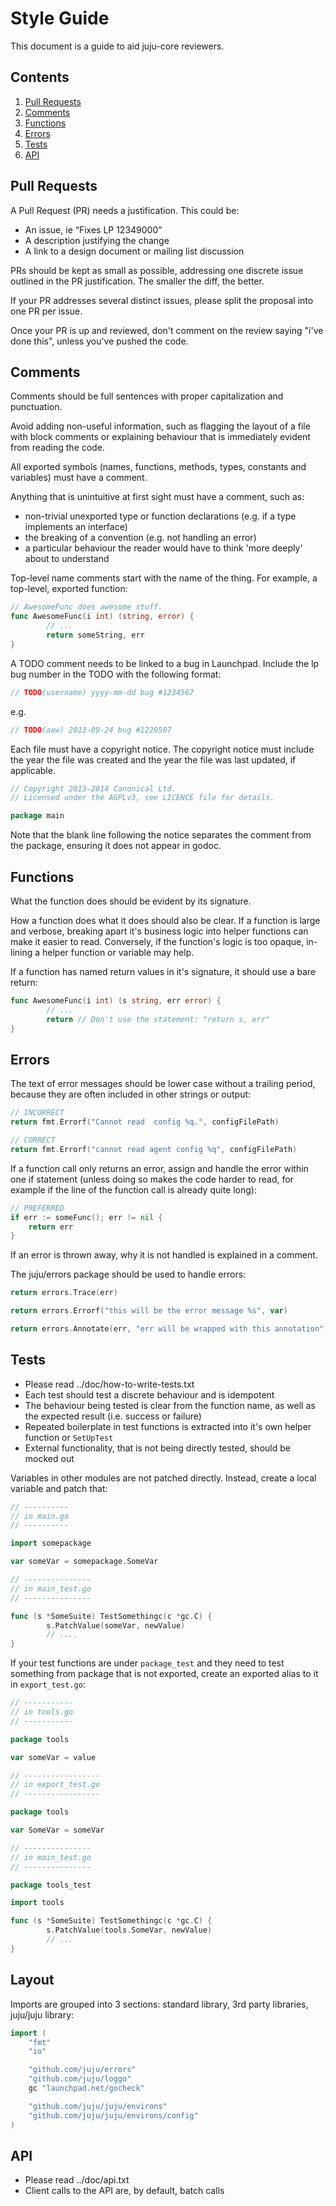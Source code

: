 # Style Guide

This document is a guide to aid juju-core reviewers.

## Contents

1. [Pull Requests](#pull-requests)
2. [Comments](#comments)
3. [Functions](#functions)
4. [Errors](#errors)
5. [Tests](#tests)
6. [API](#api)


## Pull Requests

A Pull Request (PR) needs a justification. This could be: 

- An issue, ie “Fixes LP 12349000”
- A description justifying the change
- A link to a design document or mailing list discussion

PRs should be kept as small as possible, addressing one discrete issue outlined 
in the PR justification. The smaller the diff, the better. 

If your PR addresses several distinct issues, please split the proposal into one 
PR per issue. 

Once your PR is up and reviewed, don't comment on the review saying "i've done this", 
unless you've pushed the code.

## Comments

Comments should be full sentences with proper capitalization and punctuation. 

Avoid adding non-useful information, such as flagging the layout of a file with 
block comments or explaining behaviour that is immediately evident from reading 
the code.

All exported symbols (names, functions, methods, types, constants and variables) 
must have a comment.

Anything that is unintuitive at first sight must have a comment, such as:

- non-trivial unexported type or function declarations (e.g. if a type implements an interface)
- the breaking of a convention (e.g. not handling an error)
- a particular behaviour the reader would have to think 'more deeply' about to understand

Top-level name comments start with the name of the thing. For example, a top-level, 
exported function:

```go
// AwesomeFunc does awesome stuff.
func AwesomeFunc(i int) (string, error) {
        // ...
        return someString, err
}
```

A TODO comment needs to be linked to a bug in Launchpad. Include the lp bug number in 
the TODO with the following format:

```go
// TODO(username) yyyy-mm-dd bug #1234567 
```

e.g.

```go
// TODO(axw) 2013-09-24 bug #1229507
```

Each file must have a copyright notice. The copyright notice must include the year 
the file was created and the year the file was last updated, if applicable.

```go
// Copyright 2013-2014 Canonical Ltd.
// Licensed under the AGPLv3, see LICENCE file for details.

package main
```

Note that the blank line following the notice separates the comment from the package, 
ensuring it does not appear in godoc.

## Functions

What the function does should be evident by its signature. 

How a function does what it does should also be clear. If a function is large 
and verbose, breaking apart it's business logic into helper functions can make 
it easier to read. Conversely, if the function's logic is too opaque, 
in-lining a helper function or variable may help.

If a function has named return values in it's signature, it should use a 
bare return:

```go
func AwesomeFunc(i int) (s string, err error) {
        // ...
        return // Don't use the statement: "return s, err"
}
```

## Errors

The text of error messages should be lower case without a trailing period, 
because they are often included in other strings or output:

```go
// INCORRECT
return fmt.Errorf("Cannot read  config %q.", configFilePath)

// CORRECT
return fmt.Errorf("cannot read agent config %q", configFilePath)
```

If a function call only returns an error, assign and handle the error 
within one if statement (unless doing so makes the code harder to read, 
for example if the line of the function call is already quite long):

```go
// PREFERRED
if err := someFunc(); err != nil {
    return err
}
```

If an error is thrown away, why it is not handled is explained in a comment.

The juju/errors package should be used to handle errors:

```go
return errors.Trace(err)

return errors.Errorf("this will be the error message %s", var)

return errors.Annotate(err, "err will be wrapped with this annotation")
```

## Tests

- Please read ../doc/how-to-write-tests.txt
- Each test should test a discrete behaviour and is idempotent
- The behaviour being tested is clear from the function name, as well as the 
  expected result (i.e. success or failure)
- Repeated boilerplate in test functions is extracted into it's own 
  helper function or `SetUpTest`
- External functionality, that is not being directly tested, should be mocked out

Variables in other modules are not patched directly. Instead, create a local 
variable and patch that:

```go
// ----------
// in main.go
// ----------

import somepackage

var someVar = somepackage.SomeVar

// ---------------
// in main_test.go
// ---------------

func (s *SomeSuite) TestSomethingc(c *gc.C) {
        s.PatchValue(someVar, newValue)
        // ....
}
```

If your test functions are under `package_test` and they need to test something 
from package that is not exported, create an exported alias to it in `export_test.go`:

```go
// -----------
// in tools.go
// -----------

package tools

var someVar = value

// -----------------
// in export_test.go
// -----------------

package tools

var SomeVar = someVar

// ---------------
// in main_test.go
// ---------------

package tools_test

import tools

func (s *SomeSuite) TestSomethingc(c *gc.C) {
        s.PatchValue(tools.SomeVar, newValue)
        // ...
}
```

## Layout

Imports are grouped into 3 sections: standard library, 3rd party libraries, juju/juju library:

```go
import (
    "fmt"
    "io"

    "github.com/juju/errors"
    "github.com/juju/loggo"
    gc "launchpad.net/gocheck"

    "github.com/juju/juju/environs"
    "github.com/juju/juju/environs/config"
)
```

## API

- Please read ../doc/api.txt
- Client calls to the API are, by default, batch calls
